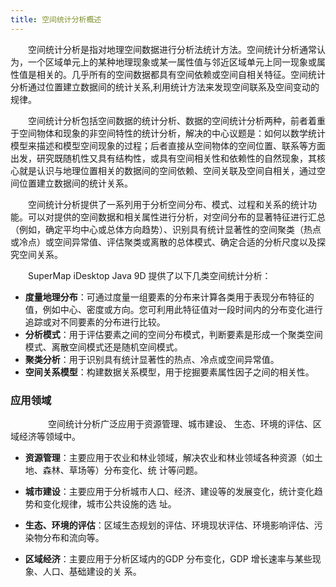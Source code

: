 ```yaml
---
title: 空间统计分析概述
---
```


　　空间统计分析是指对地理空间数据进行分析法统计方法。空间统计分析通常认为，一个区域单元上的某种地理现象或某一属性值与邻近区域单元上同一现象或属性值是相关的。几乎所有的空间数据都具有空间依赖或空间自相关特征。空间统计分析通过位置建立数据间的统计关系,利用统计方法来发现空间联系及空间变动的规律。
 
　　空间统计分析包括空间数据的统计分析、数据的空间统计分析两种，前者着重于空间物体和现象的非空间特性的统计分析，解决的中心议题是：如何以数学统计模型来描述和模型空间现象的过程；后者直接从空间物体的空间位置、联系等方面出发，研究既随机性又具有结构性，或具有空间相关性和依赖性的自然现象，其核心就是认识与地理位置相关的数据间的空间依赖、空间关联及空间自相关，通过空间位置建立数据间的统计关系。

　　空间统计分析提供了一系列用于分析空间分布、模式、过程和关系的统计功能。可以对提供的空间数据和相关属性进行分析，对空间分布的显著特征进行汇总（例如，确定平均中心或总体方向趋势）、识别具有统计显著性的空间聚类（热点或冷点）或空间异常值、评估聚类或离散的总体模式、确定合适的分析尺度以及探究空间关系。

　　SuperMap iDesktop Java 9D 提供了以下几类空间统计分析：

- **度量地理分布**：可通过度量一组要素的分布来计算各类用于表现分布特征的值，例如中心、密度或方向。您可利用此特征值对一段时间内的分布变化进行追踪或对不同要素的分布进行比较。
- **分析模式**：用于评估要素之间的空间分布模式，判断要素是形成一个聚类空间模式、离散空间模式还是随机空间模式。
- **聚类分析**：用于识别具有统计显著性的热点、冷点或空间异常值。
- **空间关系模型**：构建数据关系模型，用于挖掘要素属性因子之间的相关性。

### 应用领域
　　
　　空间统计分析广泛应用于资源管理、城市建设、 生态、环境的评估、区域经济等领域中。

-  **资源管理**：主要应用于农业和林业领域，解决农业和林业领域各种资源（如土地、森林、草场等）分布变化、统
计等问题。

-  **城市建设**：主要应用于分析城市人口、经济、建设等的发展变化，统计变化趋势和变化规律，城市公共设施的选
址。
-  **生态、环境的评估**：区域生态规划的评估、环境现状评估、环境影响评估、污染物分布和流向等。
-  **区域经济**：主要应用于分析区域内的GDP 分布变化，GDP 增长速率与某些现象、人口、基础建设的关
系。




